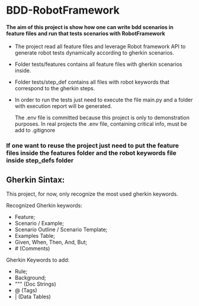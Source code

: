 # BDD-RobotFramework

#### The aim of this project is show how one can write bdd scenarios in feature files and run that tests scenarios with RobotFramework


* The project read all feature files and leverage Robot framework API to generate robot tests dynamically according to gherkin scenarios.
* Folder tests/features contains all feature files with gherkin scenarios inside.
* Folder tests/step_def contains all files with robot keywords that correspond to the gherkin steps.
* In order to run the tests just need to execute the file main.py and a folder with execution report will be generated.

    The .env file is committed because this project is only to demonstration purposes.
    In real projects the .env file, containing critical info, must be add to .gitignore


### If one want to reuse the project just need to put the feature files inside the features folder and the robot keywords file inside step_defs folder


## Gherkin Sintax:

  This project, for now, only recognize the most used gherkin keywords.
  
  Recognized Gherkin keywords:
  
  - Feature;
  - Scenario / Example;
  - Scenario Outline / Scenario Template;
  - Examples Table;
  - Given, When, Then, And, But;
  - \# (Comments)
    
  Gherkin Keywords to add:
  
  - Rule;
  - Background;
  - """ (Doc Strings)
  - @ (Tags)
  - | (Data Tables)

  
 
  
  



